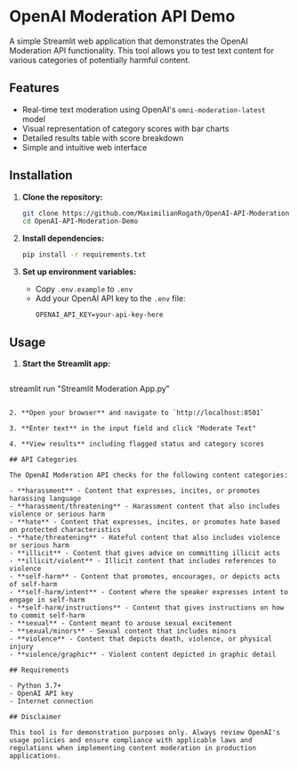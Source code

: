 # OpenAI Moderation API Demo

A simple Streamlit web application that demonstrates the OpenAI Moderation API functionality. This tool allows you to test text content for various categories of potentially harmful content.

## Features

- Real-time text moderation using OpenAI's `omni-moderation-latest` model
- Visual representation of category scores with bar charts
- Detailed results table with score breakdown
- Simple and intuitive web interface

## Installation

1. **Clone the repository:**
   ```bash
   git clone https://github.com/MaximilianRogath/OpenAI-API-Moderation-Demo.git
   cd OpenAI-API-Moderation-Demo
   ```

2. **Install dependencies:**
   ```bash
   pip install -r requirements.txt
   ```

3. **Set up environment variables:**
   - Copy `.env.example` to `.env`
   - Add your OpenAI API key to the `.env` file:
     ```
     OPENAI_API_KEY=your-api-key-here
     ```

## Usage

1. **Start the Streamlit app:**
   ```bash
streamlit run "Streamlit Moderation App.py"
   ```

2. **Open your browser** and navigate to `http://localhost:8501`

3. **Enter text** in the input field and click "Moderate Text"

4. **View results** including flagged status and category scores

## API Categories

The OpenAI Moderation API checks for the following content categories:

- **harassment** - Content that expresses, incites, or promotes harassing language
- **harassment/threatening** - Harassment content that also includes violence or serious harm
- **hate** - Content that expresses, incites, or promotes hate based on protected characteristics
- **hate/threatening** - Hateful content that also includes violence or serious harm
- **illicit** - Content that gives advice on committing illicit acts
- **illicit/violent** - Illicit content that includes references to violence
- **self-harm** - Content that promotes, encourages, or depicts acts of self-harm
- **self-harm/intent** - Content where the speaker expresses intent to engage in self-harm
- **self-harm/instructions** - Content that gives instructions on how to commit self-harm
- **sexual** - Content meant to arouse sexual excitement
- **sexual/minors** - Sexual content that includes minors
- **violence** - Content that depicts death, violence, or physical injury
- **violence/graphic** - Violent content depicted in graphic detail

## Requirements

- Python 3.7+
- OpenAI API key
- Internet connection

## Disclaimer

This tool is for demonstration purposes only. Always review OpenAI's usage policies and ensure compliance with applicable laws and regulations when implementing content moderation in production applications.
